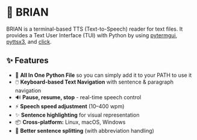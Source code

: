 # 🧠 BRIAN

BRIAN is a terminal-based TTS (Text-to-Speech) reader for text files. It provides a Text User Interface (TUI) with Python by using [pytermgui](https://github.com/bczsalba/pytermgui), [pyttsx3](https://github.com/nateshmbhat/pyttsx3), and [click](https://github.com/pallets/click).

## ✨ Features

- 📁 **All In One Python File** so you can simply add it to your PATH to use it
- 🖱️ **Keyboard-based Text Navigation** with sentence & paragraph navigation
- 🔊 **Pause, resume, stop** - real-time speech control
- ⚡ **Speech speed adjustment** (10–400 wpm)
- ✨ **Sentence highlighting** for visual representation
- 📦 **Cross-platform:** Linux, macOS, Windows
- 🧠 **Better sentence splitting** (with abbreviation handling)
